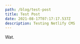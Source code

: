 ```yaml
---
path: /blog/test-post
title: Test Post
date: 2021-08-17T07:17:17.537Z
description: Testing Netlify CMS
---
```


Wat.
